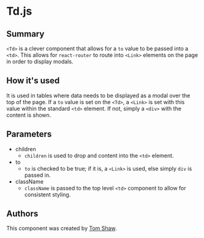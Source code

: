 # Td.js

## Summary
`<Td>` is a clever component that allows for a `to` value to be passed into a `<td>`. This allows for `react-router` to route into `<Link>` elements on the page in order to display modals.

## How it's used
It is used in tables where data needs to be displayed as a modal over the top of the page. If a `to` value is set on the `<Td>`, a `<Link>` is set with this value within the standard `<td>` element. If not, simply a `<div>` with the content is shown.

## Parameters
* children
    * `children` is used to drop and content into the `<td>` element.
* to
    * `to` is checked to be true; if it is, a `<Link>` is used, else simply `div` is passed in.
* className
    * `className` is passed to the top level `<td>` component to allow for consistent styling.

## Authors
This component was created by [Tom Shaw](https://github.com/tomshaw650).
